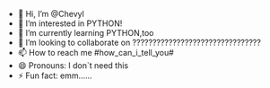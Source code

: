 - 👋 Hi, I’m @Chevyl
- 👀 I’m interested in PYTHON!
- 🌱 I’m currently learning PYTHON,too
- 💞️ I’m looking to collaborate on ????????????????????????????????
- 📫 How to reach me #how_can_i_tell_you#
- 😄 Pronouns: I don`t need this
- ⚡ Fun fact: emm......

<!---
Chevyl/Chevyl is a ✨ special ✨ repository because its `README.md` (this file) appears on your GitHub profile.
You can click the Preview link to take a look at your changes.
--->
